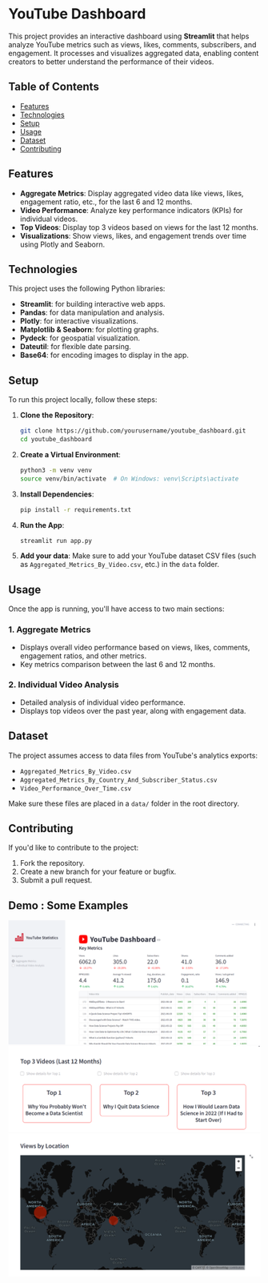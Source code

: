 
# YouTube Dashboard

This project provides an interactive dashboard using **Streamlit** that helps analyze YouTube metrics such as views, likes, comments, subscribers, and engagement. It processes and visualizes aggregated data, enabling content creators to better understand the performance of their videos.

## Table of Contents
- [Features](#features)
- [Technologies](#technologies)
- [Setup](#setup)
- [Usage](#usage)
- [Dataset](#dataset)
- [Contributing](#contributing)

## Features
- **Aggregate Metrics**: Display aggregated video data like views, likes, engagement ratio, etc., for the last 6 and 12 months.
- **Video Performance**: Analyze key performance indicators (KPIs) for individual videos.
- **Top Videos**: Display top 3 videos based on views for the last 12 months.
- **Visualizations**: Show views, likes, and engagement trends over time using Plotly and Seaborn.

## Technologies
This project uses the following Python libraries:
- **Streamlit**: for building interactive web apps.
- **Pandas**: for data manipulation and analysis.
- **Plotly**: for interactive visualizations.
- **Matplotlib & Seaborn**: for plotting graphs.
- **Pydeck**: for geospatial visualization.
- **Dateutil**: for flexible date parsing.
- **Base64**: for encoding images to display in the app.

## Setup
To run this project locally, follow these steps:

1. **Clone the Repository**:
   ```bash
   git clone https://github.com/yourusername/youtube_dashboard.git
   cd youtube_dashboard
   ```

2. **Create a Virtual Environment**:
   ```bash
   python3 -m venv venv
   source venv/bin/activate  # On Windows: venv\Scripts\activate
   ```

3. **Install Dependencies**:
   ```bash
   pip install -r requirements.txt
   ```

4. **Run the App**:
   ```bash
   streamlit run app.py
   ```

5. **Add your data**: Make sure to add your YouTube dataset CSV files (such as `Aggregated_Metrics_By_Video.csv`, etc.) in the `data` folder.

## Usage
Once the app is running, you'll have access to two main sections:

### 1. **Aggregate Metrics**
   - Displays overall video performance based on views, likes, comments, engagement ratios, and other metrics.
   - Key metrics comparison between the last 6 and 12 months.

### 2. **Individual Video Analysis**
   - Detailed analysis of individual video performance.
   - Displays top videos over the past year, along with engagement data.

## Dataset
The project assumes access to data files from YouTube's analytics exports:
- `Aggregated_Metrics_By_Video.csv`
- `Aggregated_Metrics_By_Country_And_Subscriber_Status.csv`
- `Video_Performance_Over_Time.csv`

Make sure these files are placed in a `data/` folder in the root directory.

## Contributing
If you'd like to contribute to the project:
1. Fork the repository.
2. Create a new branch for your feature or bugfix.
3. Submit a pull request.

## Demo : Some Examples

![Demo Picture](https://github.com/sahartriki/youtube_dashboard/blob/master/img/1.png)
![Demo Picture](https://github.com/sahartriki/youtube_dashboard/blob/master/img/2.png)
![Demo Picture](https://github.com/sahartriki/youtube_dashboard/blob/master/img/3.png)

